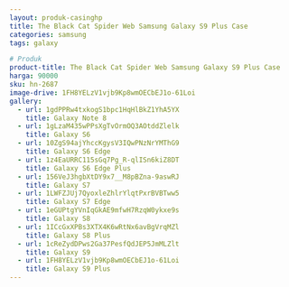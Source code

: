 ```yaml
---
layout: produk-casinghp
title: The Black Cat Spider Web Samsung Galaxy S9 Plus Case
categories: samsung
tags: galaxy

# Produk
product-title: The Black Cat Spider Web Samsung Galaxy S9 Plus Case
harga: 90000
sku: hn-2687
image-drive: 1FH8YELzV1vjb9Kp8wmOECbEJ1o-61Loi
gallery:
  - url: 1gdPPRw4txkogS1bpc1HqHlBkZ1YhA5YX
    title: Galaxy Note 8
  - url: 1gLzaM435wPPsXgTvOrmOQ3AOtddZlelk
    title: Galaxy S6
  - url: 10ZgS94ajYhccKgysV3IQwPNzNrYMThG9
    title: Galaxy S6 Edge
  - url: 1z4EaURRC115sGq7Pg_R-qlISn6kiZ8DT
    title: Galaxy S6 Edge Plus
  - url: 156VeJ3hgbXtDY9x7__M8pBZna-9aswRJ
    title: Galaxy S7
  - url: 1LWFZJUj7QyoxleZhlrYlqtPxrBVBTww5
    title: Galaxy S7 Edge
  - url: 1eGUPtgYVnIqGkAE9mfwH7RzqW0ykxe9s
    title: Galaxy S8
  - url: 1ICcGxXPBs3XTX4K6wRtNx6avBgVrqMZl
    title: Galaxy S8 Plus
  - url: 1cReZydDPws2Ga37PesfQdJEP5JmMLZlt
    title: Galaxy S9
  - url: 1FH8YELzV1vjb9Kp8wmOECbEJ1o-61Loi
    title: Galaxy S9 Plus
---
```

